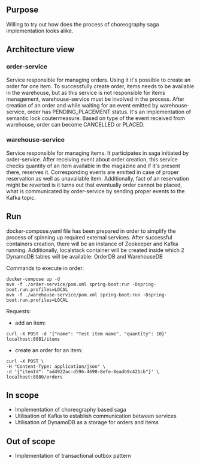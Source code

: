 ## Purpose
Willing to try out how does the process of choreography saga implementation looks alike.

## Architecture view

### order-service
Service responsible for managing orders. Using it it's possible to create an order for one item. To successfully create order, items needs to be available in the warehouse, but as this service is not responsible for items management, warehouse-service must be involved in the process. After creation of an order and while waiting for an event emitted by warehouse-service, order has PENDING_PLACEMENT status. It's an implementation of semantic lock coutermeasure. Based on type of the event received from warehouse, order can become CANCELLED or PLACED.

### warehouse-service
Service responsible for managing items. It participates in saga initiated by order-service. After receiving event about order creation, this service checks quantity of an item available in the magazine and if it's present there, reserves it. Corresponding events are emitted in case of proper reservation as well as unavailable item. Additionally, fact of an reservation might be reverted is it turns out that eventually order cannot be placed, what is communicated by order-service by sending proper events to the Kafka topic.

## Run
docker-compose.yaml file has been prepared in order to simplify the process of spinning up required external services. After successful containers creation, there will be an instance of Zookeeper and Kafka running. Additionally, localstack container will be created inside which 2 DynamoDB tables will be available: OrderDB and WarehouseDB

Commands to execute in order:
```
docker-compose up -d
mvn -f ./order-service/pom.xml spring-boot:run -Dspring-boot.run.profiles=LOCAL
mvn -f ./warehouse-service/pom.xml spring-boot:run -Dspring-boot.run.profiles=LOCAL
```

Requests:
- add an item: 
```
curl -X POST -d '{"name": "Test item name", "quantity": 10}' localhost:8081/items
```
- create an order for an item:
```
curl -X POST \                                                                          
-H "Content-Type: application/json" \
-d '{"itemId": "ad4922ac-d596-4690-8efe-8eadb9c421cb"}' \
localhost:8080/orders
```

## In scope
- Implementation of choreography based saga
- Utilisation of Kafka to establish communication between services
- Utilisation of DynamoDB as a storage for orders and items

## Out of scope
- Implementation of transactional outbox pattern
